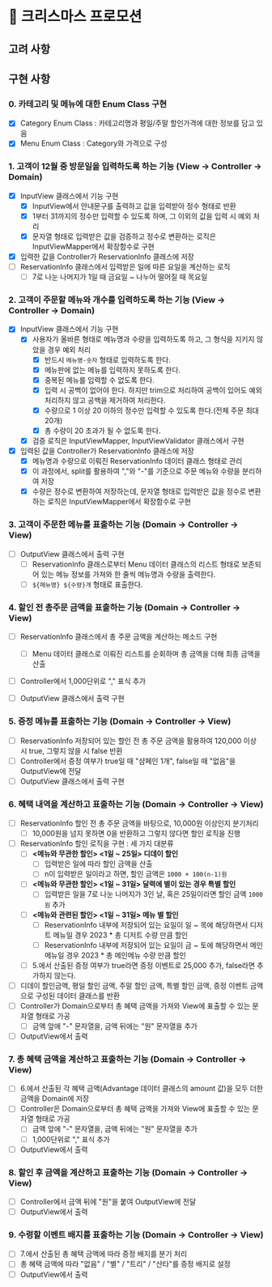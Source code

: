# 🎄 크리스마스 프로모션

## 고려 사항


## 구현 사항
### 0. 카테고리 및 메뉴에 대한 Enum Class 구현
- [x] Category Enum Class : 카테고리명과 평일/주말 할인가격에 대한 정보를 담고 있음
- [x] Menu Enum Class : Category와 가격으로 구성

### 1. 고객이 12월 중 방문일을 입력하도록 하는 기능 (View → Controller → Domain)
- [x] InputView 클래스에서 기능 구현
  - [x] InputView에서 안내문구를 출력하고 값을 입력받아 정수 형태로 반환 
  - [x] 1부터 31까지의 정수만 입력할 수 있도록 하며, 그 이외의 값을 입력 시 예외 처리
  - [x] 문자열 형태로 입력받은 값을 검증하고 정수로 변환하는 로직은 InputViewMapper에서 확장함수로 구현
- [x] 입력한 값을 Controller가 ReservationInfo 클래스에 저장
- [ ] ReservationInfo 클래스에서 입력받은 일에 따른 요일을 계산하는 로직
  - [ ] 7로 나눈 나머지가 1일 때 금요일 ~ 나누어 떨어질 때 목요일

### 2. 고객이 주문할 메뉴와 개수를 입력하도록 하는 기능 (View → Controller → Domain)
- [x] InputView 클래스에서 기능 구현
  - [x] 사용자가 올바른 형태로 메뉴명과 수량을 입력하도록 하고, 그 형식을 지키지 않았을 경우 예외 처리
    - [x] 반드시 `메뉴명-숫자` 형태로 입력하도록 한다.
    - [x] 메뉴판에 없는 메뉴를 입력하지 못하도록 한다.
    - [x] 중복된 메뉴를 입력할 수 없도록 한다.
    - [x] 입력 시 공백이 없어야 한다. 하지만 trim으로 처리하여 공백이 있어도 예외 처리하지 않고 공백을 제거하여 처리한다.
    - [x] 수량으로 1 이상 20 이하의 정수만 입력할 수 있도록 한다.(전체 주문 최대 20개)
    - [x] 총 수량이 20 초과가 될 수 없도록 한다.
  - [x] 검증 로직은 InputViewMapper, InputViewValidator 클래스에서 구현
- [x] 입력된 값을 Controller가 ReservationInfo 클래스에 저장
  - [x] 메뉴명과 수량으로 이뤄진 ReservationInfo 데이터 클래스 형태로 관리
  - [x] 이 과정에서, split를 활용하여 ","와 "-"를 기준으로 주문 메뉴와 수량을 분리하여 저장
  - [x] 수량은 정수로 변환하여 저장하는데, 문자열 형태로 입력받은 값을 정수로 변환하는 로직은 InputViewMapper에서 확장함수로 구현

### 3. 고객이 주문한 메뉴를 표출하는 기능 (Domain → Controller → View)
- [ ] OutputView 클래스에서 출력 구현
  - [ ] ReservationInfo 클래스로부터 Menu 데이터 클래스의 리스트 형태로 보존되어 있는 메뉴 정보를 가져와 한 줄씩 메뉴명과 수량을 출력한다.
  - [ ] `${메뉴명} ${수량}개` 형태로 표출한다.

### 4. 할인 전 총주문 금액을 표출하는 기능 (Domain → Controller → View)
- [ ] ReservationInfo 클래스에서 총 주문 금액을 계산하는 메소드 구현
  - [ ] Menu 데이터 클래스로 이뤄진 리스트를 순회하며 총 금액을 더해 최종 금액을 산출
- [ ] Controller에서 1,000단위로 "," 표식 추가
- [ ] OutputView 클래스에서 출력 구현
  

### 5. 증정 메뉴를 표출하는 기능 (Domain → Controller → View)
- [ ] ReservationInfo 저장되어 있는 할인 전 총 주문 금액을 활용하여 120,000 이상 시 true, 그렇지 않을 시 false 반환
- [ ] Controller에서 증정 여부가 true일 때 "샴페인 1개", false일 때 "없음"을 OutputView에 전달 
- [ ] OutputView 클래스에서 출력 구현

### 6. 혜택 내역을 계산하고 표출하는 기능 (Domain → Controller → View)
- [ ] ReservationInfo 할인 전 총 주문 금액을 바탕으로, 10,000원 이상인지 분기처리
  - [ ] 10,000원을 넘지 못하면 0을 반환하고 그렇지 않다면 할인 로직을 진행
- [ ] ReservationInfo 할인 로직을 구현 : 세 가지 대분류
  - [ ] **<메뉴와 무관한 할인> <1일 ~ 25일> 디데이 할인**
    - [ ] 입력받은 일에 따라 할인 금액을 산출
    - [ ] n이 입력받은 일이라고 하면, 할인 금액은 `1000 + 100(n-1)원`
  - [ ] **<메뉴와 무관한 할인> <1일 ~ 31일> 달력에 별이 있는 경우 특별 할인**
    - [ ] 입력받은 일을 7로 나눈 나머지가 3인 날, 혹은 25일이라면 할인 금액 `1000원` 추가
  - [ ] **<메뉴와 관련된 할인> <1일 ~ 31일> 메뉴 별 할인**
    - [ ] ReservationInfo 내부에 저장되어 있는 요일이 일 ~ 목에 해당하면서 디저트 메뉴일 경우 2023 * 총 디저트 수량 만큼 할인
    - [ ] ReservationInfo 내부에 저장되어 있는 요일이 금 ~ 토에 해당하면서 메인 메뉴일 경우 2023 * 총 메인메뉴 수량 만큼 할인
  - [ ] 5.에서 산출된 증정 여부가 true라면 증정 이벤트로 25,000 추가, false라면 추가하지 않는다.
- [ ] 디데이 할인금액, 평일 할인 금액, 주말 할인 금액, 특별 할인 금액, 증정 이벤트 금액으로 구성된 데이터 클래스를 반환
- [ ] Controller가 Domain으로부터 총 혜택 금액을 가져와 View에 표출할 수 있는 문자열 형태로 가공
  - [ ] 금액 앞에 "-" 문자열을, 금액 뒤에는 "원" 문자열을 추가
- [ ] OutputView에서 출력

### 7. 총 혜택 금액을 계산하고 표출하는 기능 (Domain → Controller → View)
- [ ] 6.에서 산출된 각 혜택 금액(Advantage 데이터 클래스의 amount 값)을 모두 더한 금액을 Domain에 저장
- [ ] Controller은 Domain으로부터 총 혜택 금액을 가져와 View에 표출할 수 있는 문자열 형태로 가공
  - [ ] 금액 앞에 "-" 문자열을, 금액 뒤에는 "원" 문자열을 추가
  - [ ] 1,000단위로 "," 표식 추가
- [ ] OutputView에서 출력

### 8. 할인 후 금액을 계산하고 표출하는 기능 (Domain → Controller → View)
- [ ] Controller에서 금액 뒤에 "원"을 붙여 OutputView에 전달
- [ ] OutputView에서 출력

### 9. 수령할 이벤트 배지를 표출하는 기능 (Domain → Controller → View)
- [ ] 7.에서 산출된 총 혜택 금액에 따라 증정 배지를 분기 처리
- [ ] 총 혜택 금액에 따라 "없음" / "별" / "트리" / "산타"를 증정 배지로 설정
- [ ] OutputView에서 출력